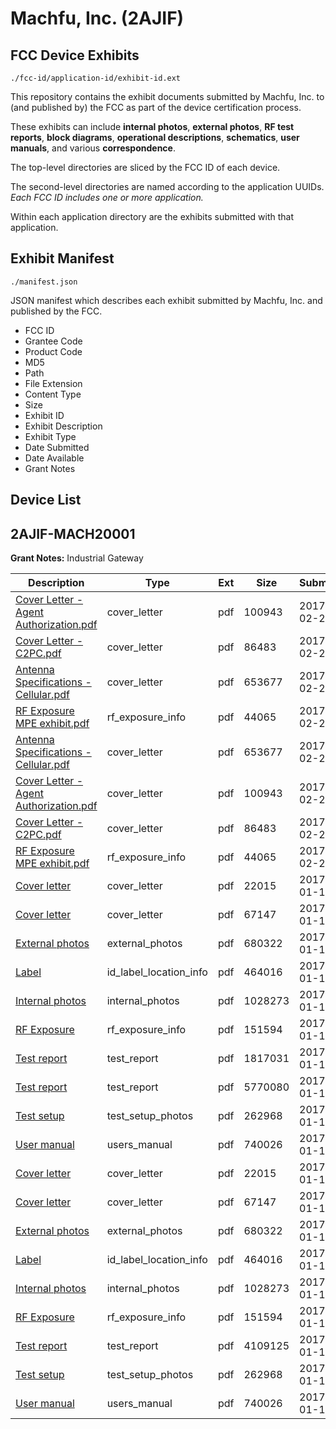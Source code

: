 # Machfu, Inc. (2AJIF)
## FCC Device Exhibits

```
./fcc-id/application-id/exhibit-id.ext
```

This repository contains the exhibit documents submitted by Machfu, Inc. to (and published by) the FCC as part of the device certification process.

These exhibits can include **internal photos**, **external photos**, **RF test reports**, **block diagrams**, **operational descriptions**, **schematics**, **user manuals**, and various **correspondence**.

The top-level directories are sliced by the FCC ID of each device.

The second-level directories are named according to the application UUIDs. *Each FCC ID includes one or more application.*

Within each application directory are the exhibits submitted with that application. 

## Exhibit Manifest

```
./manifest.json
```

JSON manifest which describes each exhibit submitted by Machfu, Inc. and published by the FCC.

- FCC ID
- Grantee Code
- Product Code
- MD5
- Path
- File Extension
- Content Type
- Size
- Exhibit ID
- Exhibit Description
- Exhibit Type
- Date Submitted
- Date Available
- Grant Notes

## Device List
## 2AJIF-MACH20001
**Grant Notes:** Industrial Gateway

| Description | Type | Ext | Size | Submitted | Available |
| ----------- | ---- | --- | ---- | --------- | --------- |
| [Cover Letter - Agent Authorization.pdf](2AJIF-MACH20001/29dda4ca855694c7793f9b0fe7b21abf/3294625.pdf) | cover_letter | pdf | 100943 | 2017-02-24 | 2017-02-24 |
| [Cover Letter - C2PC.pdf](2AJIF-MACH20001/29dda4ca855694c7793f9b0fe7b21abf/3294626.pdf) | cover_letter | pdf | 86483 | 2017-02-24 | 2017-02-24 |
| [Antenna Specifications - Cellular.pdf](2AJIF-MACH20001/29dda4ca855694c7793f9b0fe7b21abf/3294624.pdf) | cover_letter | pdf | 653677 | 2017-02-24 | 2017-02-24 |
| [RF Exposure MPE exhibit.pdf](2AJIF-MACH20001/29dda4ca855694c7793f9b0fe7b21abf/3294627.pdf) | rf_exposure_info | pdf | 44065 | 2017-02-24 | 2017-02-24 |
| [Antenna Specifications - Cellular.pdf](2AJIF-MACH20001/817306f15dfbae26f9fbb4d6f6cccbf6/3294624.pdf) | cover_letter | pdf | 653677 | 2017-02-24 | 2017-02-24 |
| [Cover Letter - Agent Authorization.pdf](2AJIF-MACH20001/817306f15dfbae26f9fbb4d6f6cccbf6/3294625.pdf) | cover_letter | pdf | 100943 | 2017-02-24 | 2017-02-24 |
| [Cover Letter - C2PC.pdf](2AJIF-MACH20001/817306f15dfbae26f9fbb4d6f6cccbf6/3294626.pdf) | cover_letter | pdf | 86483 | 2017-02-24 | 2017-02-24 |
| [RF Exposure MPE exhibit.pdf](2AJIF-MACH20001/817306f15dfbae26f9fbb4d6f6cccbf6/3294627.pdf) | rf_exposure_info | pdf | 44065 | 2017-02-24 | 2017-02-24 |
| [Cover letter](2AJIF-MACH20001/5962045f668922cbedde220b470892b9/3261745.pdf) | cover_letter | pdf | 22015 | 2017-01-17 | 2017-01-17 |
| [Cover letter](2AJIF-MACH20001/5962045f668922cbedde220b470892b9/3261746.pdf) | cover_letter | pdf | 67147 | 2017-01-17 | 2017-01-17 |
| [External photos](2AJIF-MACH20001/5962045f668922cbedde220b470892b9/3261747.pdf) | external_photos | pdf | 680322 | 2017-01-17 | 2017-01-17 |
| [Label](2AJIF-MACH20001/5962045f668922cbedde220b470892b9/3261748.pdf) | id_label_location_info | pdf | 464016 | 2017-01-17 | 2017-01-17 |
| [Internal photos](2AJIF-MACH20001/5962045f668922cbedde220b470892b9/3261749.pdf) | internal_photos | pdf | 1028273 | 2017-01-17 | 2017-01-17 |
| [RF Exposure](2AJIF-MACH20001/5962045f668922cbedde220b470892b9/3261751.pdf) | rf_exposure_info | pdf | 151594 | 2017-01-17 | 2017-01-17 |
| [Test report](2AJIF-MACH20001/5962045f668922cbedde220b470892b9/3261767.pdf) | test_report | pdf | 1817031 | 2017-01-17 | 2017-01-17 |
| [Test report](2AJIF-MACH20001/5962045f668922cbedde220b470892b9/3261768.pdf) | test_report | pdf | 5770080 | 2017-01-17 | 2017-01-17 |
| [Test setup](2AJIF-MACH20001/5962045f668922cbedde220b470892b9/3261769.pdf) | test_setup_photos | pdf | 262968 | 2017-01-17 | 2017-01-17 |
| [User manual](2AJIF-MACH20001/5962045f668922cbedde220b470892b9/3261770.pdf) | users_manual | pdf | 740026 | 2017-01-17 | 2017-01-17 |
| [Cover letter](2AJIF-MACH20001/97e0a3d550bf97310c7d7163922d68aa/3261745.pdf) | cover_letter | pdf | 22015 | 2017-01-17 | 2017-01-17 |
| [Cover letter](2AJIF-MACH20001/97e0a3d550bf97310c7d7163922d68aa/3261746.pdf) | cover_letter | pdf | 67147 | 2017-01-17 | 2017-01-17 |
| [External photos](2AJIF-MACH20001/97e0a3d550bf97310c7d7163922d68aa/3261747.pdf) | external_photos | pdf | 680322 | 2017-01-17 | 2017-01-17 |
| [Label](2AJIF-MACH20001/97e0a3d550bf97310c7d7163922d68aa/3261748.pdf) | id_label_location_info | pdf | 464016 | 2017-01-17 | 2017-01-17 |
| [Internal photos](2AJIF-MACH20001/97e0a3d550bf97310c7d7163922d68aa/3261749.pdf) | internal_photos | pdf | 1028273 | 2017-01-17 | 2017-01-17 |
| [RF Exposure](2AJIF-MACH20001/97e0a3d550bf97310c7d7163922d68aa/3261751.pdf) | rf_exposure_info | pdf | 151594 | 2017-01-17 | 2017-01-17 |
| [Test report](2AJIF-MACH20001/97e0a3d550bf97310c7d7163922d68aa/3261799.pdf) | test_report | pdf | 4109125 | 2017-01-17 | 2017-01-17 |
| [Test setup](2AJIF-MACH20001/97e0a3d550bf97310c7d7163922d68aa/3261769.pdf) | test_setup_photos | pdf | 262968 | 2017-01-17 | 2017-01-17 |
| [User manual](2AJIF-MACH20001/97e0a3d550bf97310c7d7163922d68aa/3261770.pdf) | users_manual | pdf | 740026 | 2017-01-17 | 2017-01-17 |
